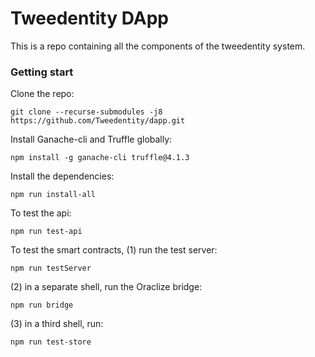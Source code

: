 # Tweedentity DApp

This is a repo containing all the components of the tweedentity system.

### Getting start

Clone the repo:

```
git clone --recurse-submodules -j8 https://github.com/Tweedentity/dapp.git
```

Install Ganache-cli and Truffle globally:

```
npm install -g ganache-cli truffle@4.1.3
```

Install the dependencies:

```
npm run install-all
```

To test the api:

```
npm run test-api
```

To test the smart contracts,
(1) run the test server:

```
npm run testServer
```
(2) in a separate shell, run the Oraclize bridge:
```
npm run bridge
```
(3) in a third shell, run:
```
npm run test-store
```

